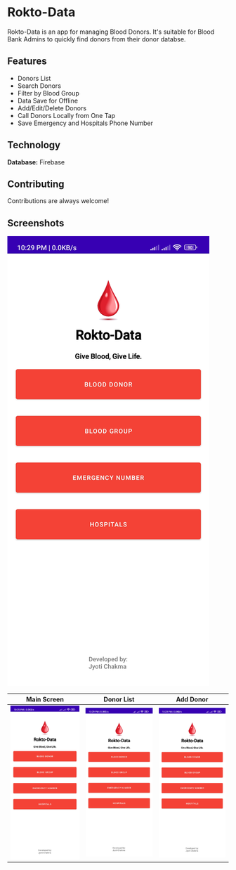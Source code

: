 
# Rokto-Data

Rokto-Data is an app for managing Blood Donors. It's suitable for Blood Bank Admins to quickly find donors from their donor databse.

## Features

- Donors List
- Search Donors
- Filter by Blood Group
- Data Save for Offline
- Add/Edit/Delete Donors
- Call Donors Locally from One Tap
- Save Emergency and Hospitals Phone Number



## Technology

**Database:** Firebase

## Contributing

Contributions are always welcome!

## Screenshots

![App Screenshot](https://github.com/Jyoti-Chakma/Rokto-Data/blob/master/Screenshots/main-screen.jpeg)

| Main Screen                            | Donor List                            | Add Donor                                     |
| ----------------------------------- | ----------------------------------- | ------------------------------------------- |
| ![cat](https://github.com/Jyoti-Chakma/Rokto-Data/blob/master/Screenshots/main-screen.jpeg) | ![dog](https://github.com/Jyoti-Chakma/Rokto-Data/blob/master/Screenshots/main-screen.jpeg) | ![lizzard](https://github.com/Jyoti-Chakma/Rokto-Data/blob/master/Screenshots/main-screen.jpeg) |
